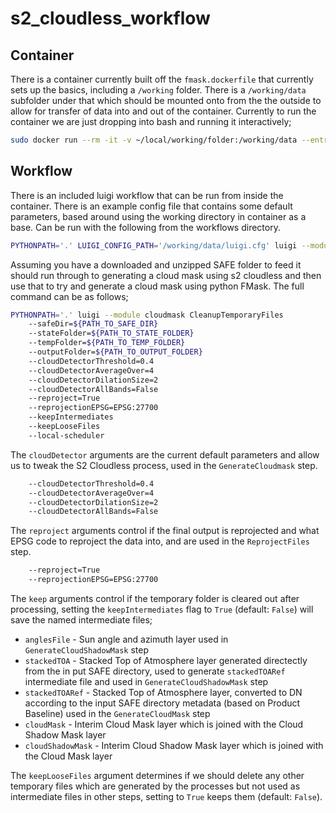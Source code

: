 # s2_cloudless_workflow

## Container

There is a container currently built off the `fmask.dockerfile` that currently sets up the basics, including a `/working` folder. There is a `/working/data` subfolder under that which should be mounted onto from the the outside to allow for transfer of data into and out of the container. Currently to run the container we are just dropping into bash and running it interactively;

```bash
sudo docker run --rm -it -v ~/local/working/folder:/working/data --entrypoint bash cloudmasking:0.0.1
```

## Workflow

There is an included luigi workflow that can be run from inside the container. There is an example config file that contains some default parameters, based around using the working directory in container as a base. Can be run with the following from the workflows directory.

```bash
PYTHONPATH='.' LUIGI_CONFIG_PATH='/working/data/luigi.cfg' luigi --module cloudmask CleanupTemporaryFiles --safeDir=/working/data/S2A_MSIL1C_20240505T110621_N0510_R137_T30UXD_20240505T131002.SAFE --local-scheduler
```

Assuming you have a downloaded and unzipped SAFE folder to feed it should run through to generating a cloud mask using s2 cloudless and then use that to try and generate a cloud mask using python FMask. The full command can be as follows;

```bash
PYTHONPATH='.' luigi --module cloudmask CleanupTemporaryFiles
    --safeDir=${PATH_TO_SAFE_DIR}
    --stateFolder=${PATH_TO_STATE_FOLDER}
    --tempFolder=${PATH_TO_TEMP_FOLDER}
    --outputFolder=${PATH_TO_OUTPUT_FOLDER}
    --cloudDetectorThreshold=0.4
    --cloudDetectorAverageOver=4
    --cloudDetectorDilationSize=2
    --cloudDetectorAllBands=False
    --reproject=True
    --reprojectionEPSG=EPSG:27700
    --keepIntermediates
    --keepLooseFiles
    --local-scheduler
```

The `cloudDetector` arguments are the current default parameters and allow us to tweak the S2 Cloudless process, used in the `GenerateCloudmask` step.

```bash
    --cloudDetectorThreshold=0.4
    --cloudDetectorAverageOver=4
    --cloudDetectorDilationSize=2
    --cloudDetectorAllBands=False
```

The `reproject` arguments control if the final output is reprojected and what EPSG code to reproject the data into, and are used in the `ReprojectFiles` step.

```bash
    --reproject=True
    --reprojectionEPSG=EPSG:27700
```

The `keep` arguments control if the temporary folder is cleared out after processing, setting the `keepIntermediates` flag to `True` (default: `False`) will save the named intermediate files; 

- `anglesFile` - Sun angle and azimuth layer used in `GenerateCloudShadowMask` step
- `stackedTOA` - Stacked Top of Atmosphere layer generated directectly from the in put SAFE directory, used to generate `stackedTOARef` intermediate file and used in `GenerateCloudShadowMask` step
- `stackedTOARef` - Stacked Top of Atmosphere layer, converted to DN according to the input SAFE directory metadata (based on Product Baseline) used in the `GenerateCloudMask` step
- `cloudMask` - Interim Cloud Mask layer which is joined with the Cloud Shadow Mask layer
- `cloudShadowMask` - Interim Cloud Shadow Mask layer which is joined with the Cloud Mask layer

The `keepLooseFiles` argument determines if we should delete any other temporary files which are generated by the processes but not used as intermediate files in other steps, setting to `True` keeps them (default: `False`).